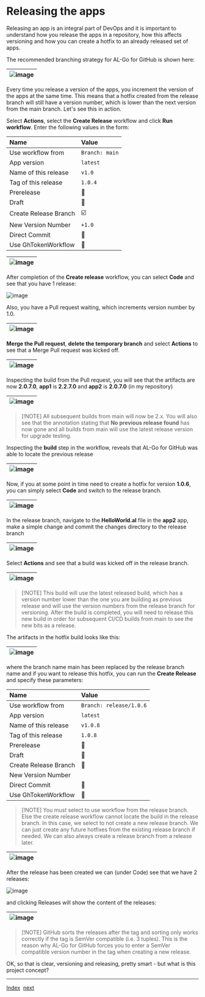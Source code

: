 # Releasing the apps
Releasing an app is an integral part of DevOps and it is important to understand how you release the apps in a repository, how this affects versioning and how you can create a hotfix to an already released set of apps.

The recommended branching strategy for AL-Go for GitHub is shown here:

| ![image](https://user-images.githubusercontent.com/10775043/231577806-6ba0657e-ba8e-46c2-99e2-710e30ebec88.png) |
|-|

Every time you release a version of the apps, you increment the version of the apps at the same time.
This means that a hotfix created from the release branch will still have a version number, which is lower than the next version from the main branch.
Let's see this in action.

Select **Actions**, select the **Create Release** workflow and click **Run workflow**. Enter the following values in the form:

| Name | Value |
| :-- | :-- |
| Use workflow from | `Branch: main` |
| App version | `latest` |
| Name of this release | `v1.0` |
| Tag of this release | `1.0.4` |
| Prerelease | :black_square_button: |
| Draft | :black_square_button: |
| Create Release Branch | :ballot_box_with_check: |
| New Version Number | `+1.0` |
| Direct Commit | :black_square_button: |
| Use GhTokenWorkflow | :black_square_button: |

| ![image](https://github.com/microsoft/AL-Go/assets/10775043/8ae1628e-0368-4af3-8c01-16e3e8a62917) |
|-|

After completion of the **Create release** workflow, you can select **Code** and see that you have 1 release:

![image](https://github.com/microsoft/AL-Go/assets/10775043/c23b0d4f-9476-462d-ace6-788337164f88)

Also, you have a Pull request waiting, which increments version number by 1.0.

| ![image](https://github.com/microsoft/AL-Go/assets/10775043/83c9ea64-f3df-4bd1-8fd1-5a2b2c85e9e2) |
|-|

**Merge the Pull request**, **delete the temporary branch** and select **Actions** to see that a Merge Pull request was kicked off.

| ![image](https://github.com/microsoft/AL-Go/assets/10775043/79704699-7cd4-4589-a7ff-d7a98cd29cca) |
|-|

Inspecting the build from the Pull request, you will see that the artifacts are now **2.0.7.0**, **app1** is **2.2.7.0** and **app2** is **2.0.7.0** (in my repository)

| ![image](https://github.com/microsoft/AL-Go/assets/10775043/22d28d32-b826-450f-af6c-77982235b57d) |
|-|

> [!NOTE] All subsequent builds from main will now be 2.x. You will also see that the annotation stating that **No previous release found** has now gone and all builds from main will use the latest release version for upgrade testing.

Inspecting the **build** step in the workflow, reveals that AL-Go for GitHub was able to locate the previous release

| ![image](https://github.com/microsoft/AL-Go/assets/10775043/0b6cdefb-c379-4392-b11c-b714f19f75fb) |
|-|

Now, if you at some point in time need to create a hotfix for version **1.0.6**, you can simply select **Code** and switch to the release branch.

| ![image](https://github.com/microsoft/AL-Go/assets/10775043/e4a3b1fd-9c66-4558-aa6a-48b410e26cc9) |
|-|

In the release branch, navigate to the **HelloWorld.al** file in the **app2** app, make a simple change and commit the changes directory to the release branch

| ![image](https://github.com/microsoft/AL-Go/assets/10775043/addda836-1cd4-478d-b33a-f62f46084851) |
|-|

Select **Actions** and see that a build was kicked off in the release branch.

| ![image](https://github.com/microsoft/AL-Go/assets/10775043/5ae406bc-31e0-4433-ac5d-f9d3b12f7668) |
|-|

> [!NOTE] This build will use the latest released build, which has a version number lower than the one you are building as previous release and will use the version numbers from the release branch for versioning.
After the build is completed, you will need to release this new build in order for subsequent CI/CD builds from main to see the new bits as a release.

The artifacts in the hotfix build looks like this:

| ![image](https://github.com/microsoft/AL-Go/assets/10775043/54dda4c3-4510-4b48-8437-24a0bece09a1) |
|-|

where the branch name main has been replaced by the release branch name and if you want to release this hotfix, you can run the **Create Release** and specify these parameters:

| Name | Value |
| :-- | :-- |
| Use workflow from | `Branch: release/1.0.6` |
| App version | `latest` |
| Name of this release | `v1.0.8` |
| Tag of this release | `1.0.8` |
| Prerelease | :black_square_button: |
| Draft | :black_square_button: |
| Create Release Branch | :black_square_button: |
| New Version Number | |
| Direct Commit | :black_square_button: |
| Use GhTokenWorkflow | :black_square_button: |

> [!NOTE] You must select to use workflow from the release branch. Else the create release workflow cannot locate the build in the release branch.
> In this case, we select to not create a new release branch. We can just create any future hotfixes from the existing release branch if needed. We can also always create a release branch from a release later.

| ![image](https://github.com/microsoft/AL-Go/assets/10775043/e65f7a48-8c4d-426f-a6c4-97bb0d14b34d) |
|-|

After the release has been created we can (under Code) see that we have 2 releases:

![image](https://github.com/microsoft/AL-Go/assets/10775043/ff0719ac-5510-4fca-9f54-10e19c3aaa4e)

and clicking Releases will show the content of the releases:

| ![image](https://github.com/microsoft/AL-Go/assets/10775043/6e52727e-bff3-431c-88ac-264965ad911f) |
|-|

> [!NOTE] GitHub sorts the releases after the tag and sorting only works correctly if the tag is SemVer compatible (i.e. 3 tuples). This is the reason why AL-Go for GitHub forces you to enter a SemVer compatible version number in the tag when creating a new release.

OK, so that is clear, versioning and releasing, pretty smart - but what is this project concept?

---
[Index](Index.md)&nbsp;&nbsp;[next](Projects.md)

